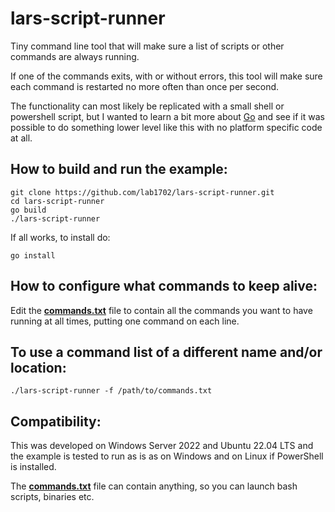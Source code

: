 # lars-script-runner

Tiny command line tool that will make sure a list of scripts or other commands are always running.

If one of the commands exits, with or without errors, this tool will make sure each command is restarted no more often than once per second.

The functionality can most likely be replicated with a small shell or powershell script,
but I wanted to learn a bit more about [Go](https://go.dev/) and see if it was possible to do something lower level like this with
no platform specific code at all.

## How to build and run the example:

    git clone https://github.com/lab1702/lars-script-runner.git
    cd lars-script-runner
    go build
    ./lars-script-runner

If all works, to install do:

    go install

## How to configure what commands to keep alive:

Edit the **[commands.txt](commands.txt)** file to contain all the commands you want to have running at all times, putting one command on each line.

## To use a command list of a different name and/or location:

    ./lars-script-runner -f /path/to/commands.txt

## Compatibility:

This was developed on Windows Server 2022 and Ubuntu 22.04 LTS and the example is tested to run as is as on Windows and on Linux if PowerShell is installed.

The **[commands.txt](commands.txt)** file can contain anything, so you can launch bash scripts, binaries etc.
